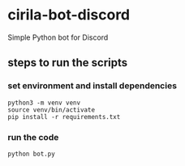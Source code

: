 # cirila-bot-discord
Simple Python bot for Discord

## steps to run the scripts

### set environment and install dependencies 

```
python3 -m venv venv
source venv/bin/activate
pip install -r requirements.txt
```
### run the code

```
python bot.py 
```
